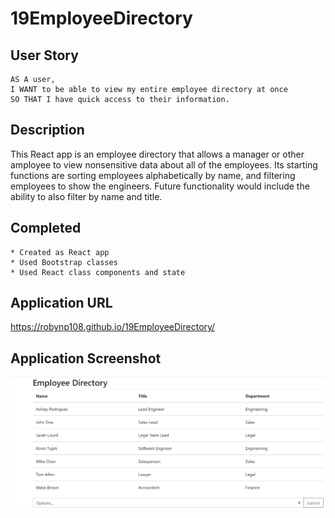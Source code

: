 # 19EmployeeDirectory

## User Story

```
AS A user,
I WANT to be able to view my entire employee directory at once
SO THAT I have quick access to their information.
```

## Description

This React app is an employee directory that allows a manager or other amployee to view nonsensitive data about all of the employees.  Its starting functions are sorting employees alphabetically by name, and filtering employees to show the engineers.  Future functionality would include the ability to also filter by name and title.

## Completed

```
* Created as React app
* Used Bootstrap classes
* Used React class components and state
```

## Application URL

https://robynp108.github.io/19EmployeeDirectory/

## Application Screenshot

![employee directory screenshot](EmpDirScreenshot.PNG)
